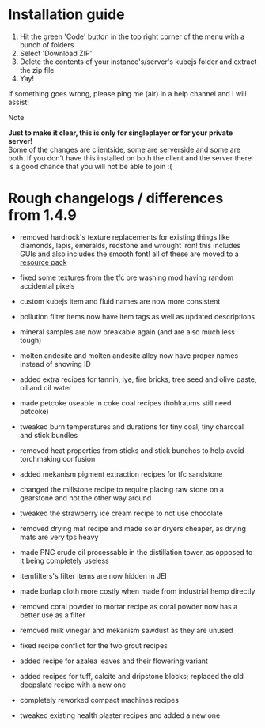 # Installation guide
1. Hit the green 'Code' button in the top right corner of the menu with a bunch of folders
2. Select 'Download ZIP'
3. Delete the contents of your instance's/server's kubejs folder and extract the zip file
4. Yay!

If something goes wrong, please ping me (air) in a help channel and I will assist!

> [!note]
> **Just to make it clear, this is only for singleplayer or for your private server!**  
> Some of the changes are clientside, some are serverside and some are both. If you don't have this installed on both the client and the server there is a good chance that you will not be able to join :(




# Rough changelogs / differences from 1.4.9
- removed hardrock's texture replacements for existing things like diamonds, lapis, emeralds, redstone and wrought iron! this includes GUIs and also includes the smooth font! all of these are moved to a [resource pack](https://github.com/airsh4de/htfc3-kubejs_patches/blob/main/hardrock's%20texture%20overrides.zip)
- fixed some textures from the tfc ore washing mod having random accidental pixels
- custom kubejs item and fluid names are now more consistent
- pollution filter items now have item tags as well as updated descriptions
- mineral samples are now breakable again (and are also much less tough)
- molten andesite and molten andesite alloy now have proper names instead of showing ID

- added extra recipes for tannin, lye, fire bricks, tree seed and olive paste, oil and oil water
- made petcoke useable in coke coal recipes (hohlraums still need petcoke)
- tweaked burn temperatures and durations for tiny coal, tiny charcoal and stick bundles
- removed heat properties from sticks and stick bunches to help avoid torchmaking confusion
- added mekanism pigment extraction recipes for tfc sandstone
- changed the millstone recipe to require placing raw stone on a gearstone and not the other way around
- tweaked the strawberry ice cream recipe to not use chocolate
- removed drying mat recipe and made solar dryers cheaper, as drying mats are very tps heavy
- made PNC crude oil processable in the distillation tower, as opposed to it being completely useless
- itemfilters's filter items are now hidden in JEI
- made burlap cloth more costly when made from industrial hemp directly
- removed coral powder to mortar recipe as coral powder now has a better use as a filter
- removed milk vinegar and mekanism sawdust as they are unused
- fixed recipe conflict for the two grout recipes
- added recipe for azalea leaves and their flowering variant
- added recipes for tuff, calcite and dripstone blocks; replaced the old deepslate recipe with a new one
- completely reworked compact machines recipes
- tweaked existing health plaster recipes and added a new one
